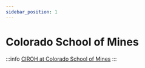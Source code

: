 ```yaml
---
sidebar_position: 1
---
```


#  Colorado School of Mines

:::info
<a href="https://mines.edu">CIROH at  Colorado School of Mines</a>
:::

